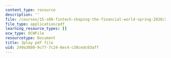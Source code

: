 ```yaml
---
content_type: resource
description: ''
file: /courses/15-s08-fintech-shaping-the-financial-world-spring-2020/249a38809c777c248ec4c38cedc03aff_iahUTx27HUg.pdf
file_type: application/pdf
learning_resource_types: []
ocw_type: OCWFile
resourcetype: Document
title: 3play pdf file
uid: 249a3880-9c77-7c24-8ec4-c38cedc03aff
---
```


